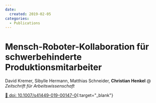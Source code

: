 ```yaml
---
date:
  created: 2019-02-05
categories:
  - Publications
---
```


# Mensch-Roboter-Kollaboration für schwerbehinderte Produktionsmitarbeiter

David Kremer, Sibylle Hermann, Matthias Schneider, __Christian Henkel__ @ _Zeitschrift für Arbeitswissenschaft_

[🔗 doi: 10.1007/s41449-019-00147-0](https://doi.org/10.1007/s41449-019-00147-0){:target="_blank"}
